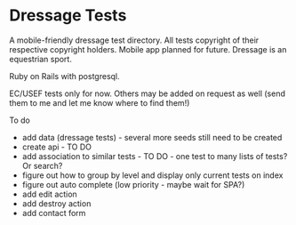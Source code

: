 # Dressage Tests

A mobile-friendly dressage test directory. All tests copyright of their respective copyright holders.
Mobile app planned for future. Dressage is an equestrian sport.

Ruby on Rails with postgresql.

EC/USEF tests only for now. Others may be added on request as well (send them to me and let me know where to find them!)

To do

- add data (dressage tests) - several more seeds still need to be created
- create api - TO DO
- add association to similar tests  - TO DO - one test to many lists of tests? Or search?
- figure out how to group by level and display only current tests on index
- figure out auto complete (low priority - maybe wait for SPA?)
- add edit action
- add destroy action
- add contact form
